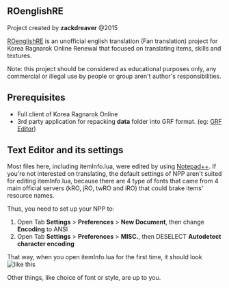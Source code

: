 ## ROenglishRE
Project created by **zackdreaver** @2015

[ROenglishRE](https://rathena.org/board/topic/102689-ragnarok-english-translation-project/) is an unofficial english translation (Fan translation) project for Korea Ragnarok Online Renewal that focused on translating items, skills and textures.

Note: this project should be considered as educational purposes only, any commercial or illegal use by people or group aren't author's responsibilities.

## Prerequisites
* Full client of Korea Ragnarok Online
* 3rd party application for repacking **data** folder into GRF format. (eg: [GRF Editor](https://rathena.org/board/topic/77080-grf-grf-editor/))

## Text Editor and its settings
Most files here, including itemInfo.lua, were edited by using [Notepad++](https://notepad-plus-plus.org/).
If you're not interested on translating, the default settings of NPP aren't suited for editing itemInfo.lua,
because there are 4 type of fonts that came from 4 main official servers (kRO, jRO, twRO and iRO) that could brake items' resource names.

Thus, you need to set up your NPP to:
1. Open Tab **Settings** > **Preferences** > **New Document**, then change **Encoding** to ANSI
2. Open Tab **Settings** > **Preferences** > **MISC.**, then DESELECT **Autodetect character encoding**

That way, when you open itemInfo.lua for the first time, it should look ![like this](https://i.ibb.co/wMH3Hyh/Sample1.jpg)

Other things, like choice of font or style, are up to you.
